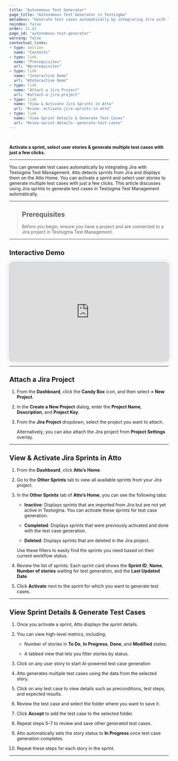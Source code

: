 ```yaml
---
title: "Autonomous Test Generator"
page_title: "Autonomous Test Generator in Testsigma"
metadesc: "Generate test cases automatically by integrating Jira with Testsigma Test Management | Activate the sprint, select stories and generate multiple test cases"
noindex: false
order: 11.41
page_id: "autonomous-test-generator"
warning: false
contextual_links:
- type: section
  name: "Contents"
- type: link
  name: "Prerequisites"
  url: "#prerequisites"
- type: link
  name: "Interactive Demo"
  url: "#Interactive Demo"
- type: link
  name: "Attach a Jira Project"
  url: "#attach-a-jira-project"
- type: link
  name: "View & Activate Jira Sprints in Atto"
  url: "#view--activate-jira-sprints-in-atto"
- type: link
  name: "View Sprint Details & Generate Test Cases"
  url: "#view-sprint-details--generate-test-cases"
---
```



<br>

**Activate a sprint, select user stories & generate multiple test cases with just a few clicks.**

---

You can generate test cases automatically by integrating Jira with Testsigma Test Management. Atto detects sprints from Jira and displays them on the Atto Home. You can activate a sprint and select user stories to generate multiple test cases with just a few clicks. This article discusses using Jira sprints to generate test cases in Testsigma Test Management automatically.

---

> ## **Prerequisites** 
> 
> Before you begin, ensure you have a project and are connected to a Jira project in Testsigma Test Management.

---

## **Interactive Demo**

<div>
  <script async src="https://js.storylane.io/js/v2/storylane.js"></script>
  <div class="sl-embed" style="position:relative;padding-bottom:calc(57.41% + 25px);width:100%;height:0;transform:scale(1)">
    <iframe loading="lazy" class="sl-demo" src="https://app.storylane.io/demo/wa5amwpajndw?embed=inline" name="sl-embed" allow="fullscreen" allowfullscreen style="position:absolute;top:0;left:0;width:100%!important;height:100%!important;border:1px solid rgba(63,95,172,0.35);box-shadow: 0px 0px 18px rgba(26, 19, 72, 0.15);border-radius:10px;box-sizing:border-box;"></iframe>
  </div>
</div>

---

## **Attach a Jira Project**

1. From the **Dashboard**, click the **Candy Box** icon, and then select **+ New Project**.

2. In the **Create a New Project** dialog, enter the **Project Name**, **Description**, and **Project Key**.

3. From the **Jira Project** dropdown, select the project you want to attach.

   Alternatively, you can also attach the Jira project from **Project Settings** overlay. 

---

## **View & Activate Jira Sprints in Atto**

1. From the **Dashboard**, click **Atto’s Home**.

2. Go to the **Other Sprints** tab to view all available sprints from your Jira project.

3. In the **Other Sprints** tab of **Atto’s Home**, you can see the following tabs:
   
   - **Inactive**: Displays sprints that are  imported from Jira but are not yet active in Testsigma. You can activate these sprints for test case generation.
   
   - **Completed**: Displays sprints that were previously activated and done with the test case generation.
   
   - **Deleted**: Displays sprints that are deleted in the Jira project.
   
   Use these filters to easily find the sprints you need based on their current workflow status.

4. Review the list of sprints. Each sprint card shows the **Sprint ID**, **Name**, **Number of stories** waiting for test generation, and the **Last Updated Date**.

5. Click **Activate** next to the sprint for which you want to generate test cases.

---

## **View Sprint Details & Generate Test Cases**

1. Once you activate a sprint, Atto displays the sprint details.

2. You can view high-level metrics, including:
   
   - Number of stories in **To Do**, **In Progress**, **Done**, and **Modified** states.
   
   - A tabbed view that lets you filter stories by status.

3. Click on any user story to start AI-powered test case generation

4. Atto generates multiple test cases using the data from the selected story.

5. Click on any test case to view details such as preconditions, test steps, and expected results.

6. Review the test case and select the folder where you want to save it.

7. Click **Accept** to add the test case to the selected folder.

8. Repeat steps 5–7 to review and save other generated test cases.

9. Atto automatically sets the story status to **In Progress** once test case generation completes.

10. Repeat these steps for each story in the sprint.

---